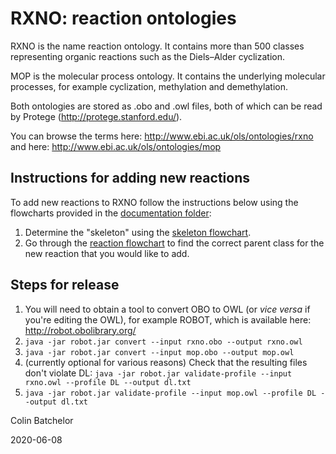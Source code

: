 # RXNO: reaction ontologies

RXNO is the name reaction ontology. It contains more than 500 classes representing organic reactions such as the Diels–Alder cyclization.

MOP is the molecular process ontology. It contains the underlying molecular processes, for example cyclization, methylation and demethylation.

Both ontologies are stored as .obo and .owl files, both of which can be read by Protege (http://protege.stanford.edu/).

You can browse the terms here: http://www.ebi.ac.uk/ols/ontologies/rxno and here: http://www.ebi.ac.uk/ols/ontologies/mop

## Instructions for adding new reactions
To add new reactions to RXNO follow the instructions below using the flowcharts provided in the [documentation folder](/docs): 
1. Determine the "skeleton" using the [skeleton flowchart](/docs/flowchart_skeleton.md).
2. Go through the [reaction flowchart](/docs/flowchart.md) to find the correct parent class for the new reaction that you would like to add.

## Steps for release

1. You will need to obtain a tool to convert OBO to OWL (or _vice versa_ if you're editing the OWL), for example ROBOT, which is available here: http://robot.obolibrary.org/
2. `java -jar robot.jar convert --input rxno.obo --output rxno.owl`
3. `java -jar robot.jar convert --input mop.obo --output mop.owl`
4. (currently optional for various reasons) Check that the resulting files don't violate DL: `java -jar robot.jar validate-profile --input rxno.owl --profile DL --output dl.txt`
5. `java -jar robot.jar validate-profile --input mop.owl --profile DL --output dl.txt`

Colin Batchelor

2020-06-08
